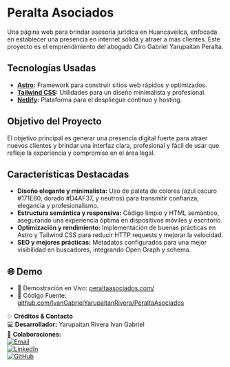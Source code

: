 # Peralta Asociados

Una página web para brindar asesoría jurídica en Huancavelica, enfocada en establecer una presencia en internet sólida y atraer a más clientes. Este proyecto es el emprendimiento del abogado Ciro Gabriel Yarupaitan Peralta.

## Tecnologías Usadas

- **[Astro](https://astro.build/):** Framework para construir sitios web rápidos y optimizados.
- **[Tailwind CSS](https://tailwindcss.com/):** Utilidades para un diseño minimalista y profesional.
- **[Netlify](https://www.netlify.com/):** Plataforma para el despliegue continuo y hosting.

## Objetivo del Proyecto

El objetivo principal es generar una presencia digital fuerte para atraer nuevos clientes y brindar una interfaz clara, profesional y fácil de usar que refleje la experiencia y compromiso en el área legal.

## Características Destacadas

- **Diseño elegante y minimalista:** Uso de paleta de colores (azul oscuro #171E60, dorado #D4AF37, y neutros) para transmitir confianza, elegancia y profesionalismo.
- **Estructura semántica y responsiva:** Código limpio y HTML semántico, asegurando una experiencia óptima en dispositivos móviles y escritorio.
- **Optimización y rendimiento:** Implementación de buenas prácticas en Astro y Tailwind CSS para reducir HTTP requests y mejorar la velocidad.
- **SEO y mejores prácticas:** Metadatos configurados para una mejor visibilidad en buscadores, integrando Open Graph y schema.

## 🌐 Demo

- 🔗 Demostración en Vivo: [peraltaasociados.com/](https://peraltaasociados.com/)
- 📂 Código Fuente: [github.com/IvanGabrielYarupaitanRivera/PeraltaAsociados](https://github.com/IvanGabrielYarupaitanRivera/PeraltaAsociados)

✨ **Créditos & Contacto**  
💻 **Desarrollador:** Yarupaitan Rivera Ivan Gabriel  
📧 **Colaboraciones:**  
[![Email](https://img.shields.io/badge/Contacto-ivangyr321@gmail.com-%23007EC6?style=flat&logo=gmail)](mailto:ivangyr321@gmail.com)  
[![LinkedIn](https://img.shields.io/badge/Perfil_Profesional-LinkedIn-%230A66C2?style=flat&logo=linkedin)](https://www.linkedin.com/in/ivan-yarupaitan-rivera/)  
[![GitHub](https://img.shields.io/badge/Portafolio-GitHub-%23181717?style=flat&logo=github)](https://github.com/IvanGabrielYarupaitanRivera)
